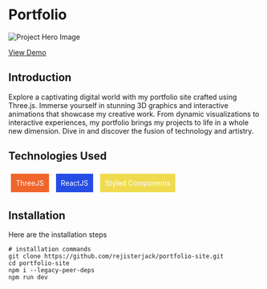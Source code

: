 # Portfolio

![Project Hero Image](https://res.cloudinary.com/dktfpedhu/image/upload/v1693660554/portfolio_as99vs.jpg)

[View Demo](https://portfolio-site-rupam.vercel.app)

## Introduction

Explore a captivating digital world with my portfolio site crafted using Three.js. Immerse yourself in stunning 3D graphics and interactive animations that showcase my creative work. From dynamic visualizations to interactive experiences, my portfolio brings my projects to life in a whole new dimension. Dive in and discover the fusion of technology and artistry.

## Technologies Used

<div style="background-color: #f06529; color: #fff; padding: 10px; margin: 5px; display: inline-block;">ThreeJS</div>
<div style="background-color: #264de4; color: #fff; padding: 10px; margin: 5px; display: inline-block;">ReactJS</div>
<div style="background-color: #F0DB4F; color: #fff; padding: 10px; margin: 5px; display: inline-block;">Styled Components</div>


## Installation

Here are the installation steps

```shell
# installation commands
git clone https://github.com/rejisterjack/portfolio-site.git
cd portfolio-site
npm i --legacy-peer-deps
npm run dev

